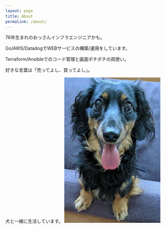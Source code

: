 ```yaml
---
layout: page
title: About
permalink: /about/
---
```


76年生まれのおっさんインフラエンジニアかも。

Go/AWS/DatadogでWEBサービスの構築/運用をしています。

Terraform/Ansibleでのコード管理と画面ポチポチの両使い。

好きな言葉は「売ってよし、買ってよし」。

犬と一緒に生活しています。
![mydog](/assets/images/mydog.jpg)